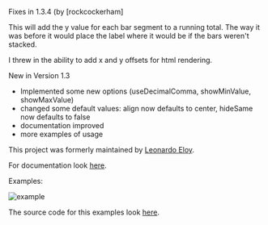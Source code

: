 Fixes in 1.3.4 (by [rockcockerham]

This will add the y value for each bar segment to a running total. The way it was before it would place the label where it would be if the bars weren't stacked.

I threw in the ability to add x and y offsets for html rendering.

New in Version 1.3

* Implemented some new options (useDecimalComma, showMinValue, showMaxValue)
* changed some default values: align now defaults to center, hideSame now defaults to false
* documentation improved
* more examples of usage

This project was formerly maintained by [Leonardo Eloy](http://www.github.com/leonardoeloy).

For documentation look [here](https://github.com/winne27/flot-valuelabels/wiki).

Examples:

![example](https://raw.githubusercontent.com/winne27/flot-valuelabels/master/example.png)

The source code for this examples look [here](https://github.com/winne27/flot-valuelabels/blob/master/example.html).
